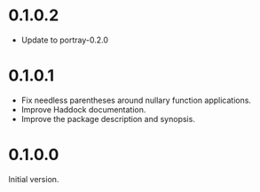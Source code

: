 # 0.1.0.2

* Update to portray-0.2.0

# 0.1.0.1

* Fix needless parentheses around nullary function applications.
* Improve Haddock documentation.
* Improve the package description and synopsis.

# 0.1.0.0

Initial version.
